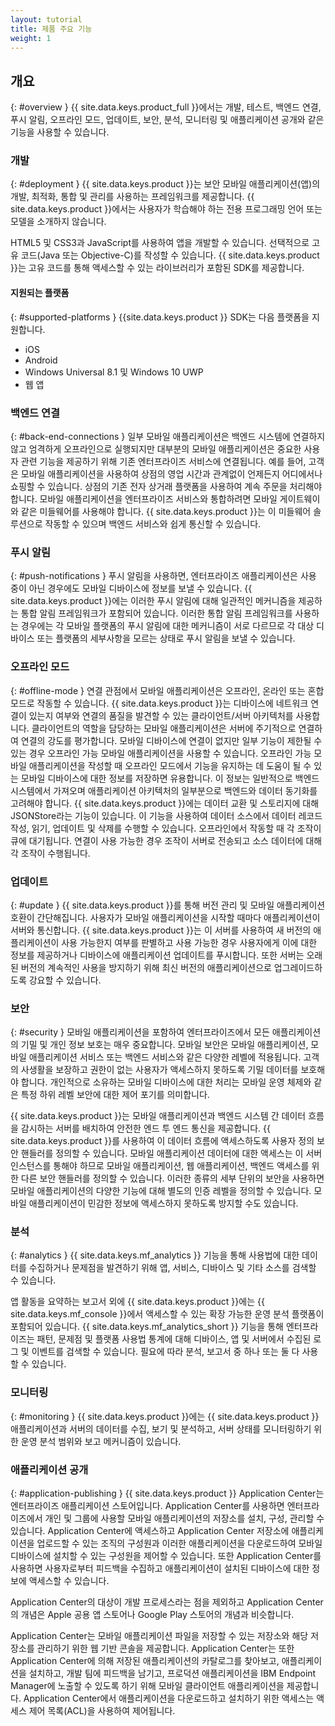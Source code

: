 ```yaml
---
layout: tutorial
title: 제품 주요 기능
weight: 1
---
```

<!-- NLS_CHARSET=UTF-8 -->
## 개요
{: #overview }
{{ site.data.keys.product_full }}에서는 개발, 테스트, 백엔드 연결, 푸시 알림, 오프라인 모드, 업데이트, 보안, 분석, 모니터링 및 애플리케이션 공개와 같은 기능을 사용할 수 있습니다. 

### 개발 
{: #deployment }
{{ site.data.keys.product }}는 보안 모바일 애플리케이션(앱)의 개발, 최적화, 통합 및 관리를 사용하는 프레임워크를 제공합니다. {{ site.data.keys.product }}에서는 사용자가 학습해야 하는 전용 프로그래밍 언어 또는 모델을 소개하지 않습니다. 

HTML5 및 CSS3과 JavaScript를 사용하여 앱을 개발할 수 있습니다. 선택적으로 고유 코드(Java 또는 Objective-C)를 작성할 수 있습니다. {{ site.data.keys.product }}는 고유 코드를 통해 액세스할 수 있는 라이브러리가 포함된 SDK를 제공합니다. 

#### 지원되는 플랫폼  
{: #supported-platforms }
{{site.data.keys.product }} SDK는 다음 플랫폼을 지원합니다.

* iOS
* Android
* Windows Universal 8.1 및 Windows 10 UWP
* 웹 앱

### 백엔드 연결
{: #back-end-connections }
일부 모바일 애플리케이션은 백엔드 시스템에 연결하지 않고 엄격하게 오프라인으로 실행되지만 대부분의 모바일 애플리케이션은 중요한 사용자 관련 기능을 제공하기 위해 기존 엔터프라이즈 서비스에 연결됩니다. 예를 들어, 고객은 모바일 애플리케이션을 사용하여 상점의 영업 시간과 관계없이 언제든지 어디에서나 쇼핑할 수 있습니다. 상점의 기존 전자 상거래 플랫폼을 사용하여 계속 주문을 처리해야 합니다. 모바일 애플리케이션을 엔터프라이즈 서비스와 통합하려면 모바일 게이트웨이와 같은 미들웨어를 사용해야 합니다. {{ site.data.keys.product }}는 이 미들웨어 솔루션으로 작동할 수 있으며 백엔드 서비스와 쉽게 통신할 수 있습니다. 

### 푸시 알림
{: #push-notifications }
푸시 알림을 사용하면, 엔터프라이즈 애플리케이션은 사용 중이 아닌 경우에도 모바일 디바이스에 정보를 보낼 수 있습니다. {{ site.data.keys.product }}에는 이러한 푸시 알림에 대해 일관적인 메커니즘을 제공하는 통합 알림 프레임워크가 포함되어 있습니다. 이러한 통합 알림 프레임워크를 사용하는 경우에는 각 모바일 플랫폼의 푸시 알림에 대한 메커니즘이 서로 다르므로 각 대상 디바이스 또는 플랫폼의 세부사항을 모르는 상태로 푸시 알림을 보낼 수 있습니다. 

### 오프라인 모드
{: #offline-mode }
연결 관점에서 모바일 애플리케이션은 오프라인, 온라인 또는 혼합 모드로 작동할 수 있습니다. {{ site.data.keys.product }}는 디바이스에 네트워크 연결이 있는지 여부와 연결의 품질을 발견할 수 있는 클라이언트/서버 아키텍처를 사용합니다. 클라이언트의 역할을 담당하는 모바일 애플리케이션은 서버에 주기적으로 연결하여 연결의 강도를 평가합니다. 모바일 디바이스에 연결이 없지만 일부 기능이 제한될 수 있는 경우 오프라인 가능 모바일 애플리케이션을 사용할 수 있습니다. 오프라인 가능 모바일 애플리케이션을 작성할 때 오프라인 모드에서 기능을 유지하는 데 도움이 될 수 있는 모바일 디바이스에 대한 정보를 저장하면 유용합니다. 이 정보는 일반적으로 백엔드 시스템에서 가져오며 애플리케이션 아키텍처의 일부분으로 백엔드와 데이터 동기화를 고려해야 합니다. {{ site.data.keys.product }}에는 데이터 교환 및 스토리지에 대해 JSONStore라는 기능이 있습니다. 이 기능을 사용하여 데이터 소스에서 데이터 레코드 작성, 읽기, 업데이트 및 삭제를 수행할 수 있습니다. 오프라인에서 작동할 때 각 조작이 큐에 대기됩니다. 연결이 사용 가능한 경우 조작이 서버로 전송되고 소스 데이터에 대해 각 조작이 수행됩니다. 

### 업데이트
{: #update }
{{ site.data.keys.product }}를 통해 버전 관리 및 모바일 애플리케이션 호환이 간단해집니다. 사용자가 모바일 애플리케이션을 시작할 때마다 애플리케이션이 서버와 통신합니다. {{ site.data.keys.product }}는 이 서버를 사용하여 새 버전의 애플리케이션이 사용 가능한지 여부를 판별하고 사용 가능한 경우 사용자에게 이에 대한 정보를 제공하거나 디바이스에 애플리케이션 업데이트를 푸시합니다. 또한 서버는 오래된 버전의 계속적인 사용을 방지하기 위해 최신 버전의 애플리케이션으로 업그레이드하도록 강요할 수 있습니다. 

### 보안
{: #security }
모바일 애플리케이션을 포함하여 엔터프라이즈에서 모든 애플리케이션의 기밀 및 개인 정보 보호는 매우 중요합니다. 모바일 보안은 모바일 애플리케이션, 모바일 애플리케이션 서비스 또는 백엔드 서비스와 같은 다양한 레벨에 적용됩니다. 고객의 사생활을 보장하고 권한이 없는 사용자가 액세스하지 못하도록 기밀 데이터를 보호해야 합니다. 개인적으로 소유하는 모바일 디바이스에 대한 처리는 모바일 운영 체제와 같은 특정 하위 레벨 보안에 대한 제어 포기를 의미합니다. 

{{ site.data.keys.product }}는 모바일 애플리케이션과 백엔드 시스템 간 데이터 흐름을 감시하는 서버를 배치하여 안전한 엔드 투 엔드 통신을 제공합니다. {{ site.data.keys.product }}를 사용하여 이 데이터 흐름에 액세스하도록 사용자 정의 보안 핸들러를 정의할 수 있습니다. 모바일 애플리케이션 데이터에 대한 액세스는 이 서버 인스턴스를 통해야 하므로 모바일 애플리케이션, 웹 애플리케이션, 백엔드 액세스를 위한 다른 보안 핸들러를 정의할 수 있습니다. 이러한 종류의 세부 단위의 보안을 사용하면 모바일 애플리케이션의 다양한 기능에 대해 별도의 인증 레벨을 정의할 수 있습니다. 모바일 애플리케이션이 민감한 정보에 액세스하지 못하도록 방지할 수도 있습니다. 

### 분석
{: #analytics }
{{ site.data.keys.mf_analytics }} 기능을 통해 사용법에 대한 데이터를 수집하거나 문제점을 발견하기 위해 앱, 서비스, 디바이스 및 기타 소스를 검색할 수 있습니다.

앱 활동을 요약하는 보고서 외에 {{ site.data.keys.product }}에는 {{ site.data.keys.mf_console }}에서 액세스할 수 있는 확장 가능한 운영 분석 플랫폼이 포함되어 있습니다. {{ site.data.keys.mf_analytics_short }} 기능을 통해 엔터프라이즈는 패턴, 문제점 및 플랫폼 사용법 통계에 대해 디바이스, 앱 및 서버에서 수집된 로그 및 이벤트를 검색할 수 있습니다. 필요에 따라 분석, 보고서 중 하나 또는 둘 다 사용할 수 있습니다. 

### 모니터링 
{: #monitoring }
{{ site.data.keys.product }}에는 {{ site.data.keys.product }} 애플리케이션과 서버의 데이터를 수집, 보기 및 분석하고, 서버 상태를 모니터링하기 위한 운영 분석 범위와 보고 메커니즘이 있습니다. 

### 애플리케이션 공개
{: #application-publishing }
{{ site.data.keys.product }} Application Center는 엔터프라이즈 애플리케이션 스토어입니다. Application Center를 사용하면 엔터프라이즈에서 개인 및 그룹에 사용할 모바일 애플리케이션의 저장소를 설치, 구성, 관리할 수 있습니다. Application Center에 액세스하고 Application Center 저장소에 애플리케이션을 업로드할 수 있는 조직의 구성원과 이러한 애플리케이션을 다운로드하여 모바일 디바이스에 설치할 수 있는 구성원을 제어할 수 있습니다. 또한 Application Center를 사용하면 사용자로부터 피드백을 수집하고 애플리케이션이 설치된 디바이스에 대한 정보에 액세스할 수 있습니다. 

Application Center의 대상이 개발 프로세스라는 점을 제외하고 Application Center의 개념은 Apple 공용 앱 스토어나 Google Play 스토어의 개념과 비슷합니다. 

Application Center는 모바일 애플리케이션 파일을 저장할 수 있는 저장소와 해당 저장소를 관리하기 위한 웹 기반 콘솔을 제공합니다. Application Center는 또한 Application Center에 의해 저장된 애플리케이션의 카탈로그를 찾아보고, 애플리케이션을 설치하고, 개발 팀에 피드백을 남기고, 프로덕션 애플리케이션을 IBM Endpoint Manager에 노출할 수 있도록 하기 위해 모바일 클라이언트 애플리케이션을 제공합니다. Application Center에서 애플리케이션을 다운로드하고 설치하기 위한 액세스는 액세스 제어 목록(ACL)을 사용하여 제어됩니다. 
